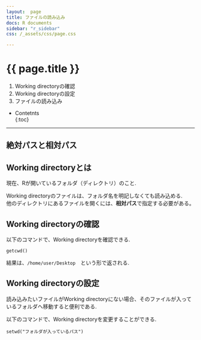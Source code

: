 ```yaml
---
layout:  page
title: ファイルの読み込み
docs: R documents
sidebar: "r_sidebar"
css: /_assets/css/page.css

---
```


<h1> {{ page.title }} </h1>
  
1. Working directoryの確認
2. Working directoryの設定
3. ファイルの読み込み

* Contetnts  
{:toc}  
  
***  
## 絶対パスと相対パス
## Working directoryとは
現在、Rが開いているフォルダ（ディレクトリ）のこと.

Working directoryのファイルは、フォルダ名を明記しなくても読み込める.  
他のディレクトリにあるファイルを開くには、<b>相対パス</b>で指定する必要がある。


## Working directoryの確認

以下のコマンドで、Working directoryを確認できる.  
```
getcwd()
```
結果は、`/home/user/Desktop`　という形で返される.  


## Working directoryの設定
読み込みたいファイルがWorking directoryにない場合、そのファイルが入っているフォルダへ移動すると便利である.

以下のコマンドで、Working directoryを変更することができる.
```
setwd("フォルダが入っているパス")
```
